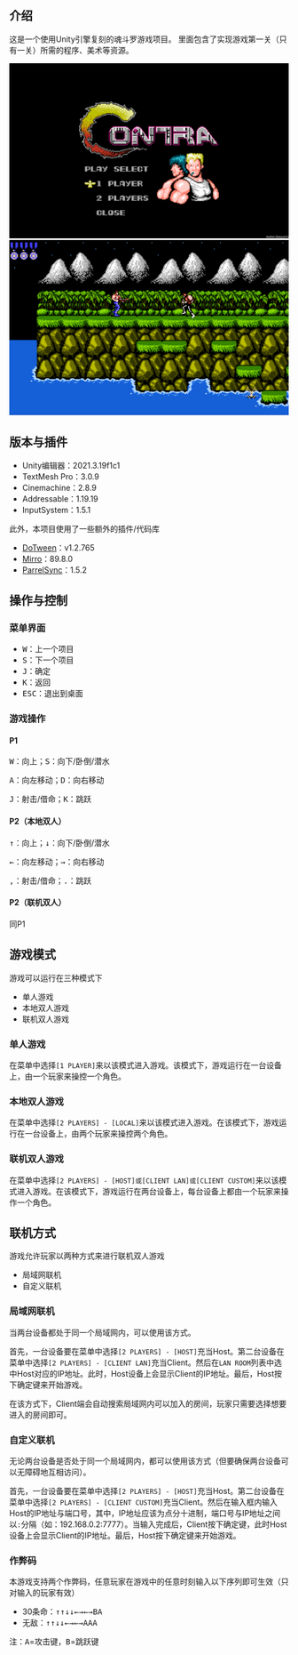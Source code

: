 ## 介绍
这是一个使用Unity引擎复刻的魂斗罗游戏项目。
里面包含了实现游戏第一关（只有一关）所需的程序、美术等资源。

![pic0](pic0.png)
![pic1](pic1.png)

## 版本与插件
* Unity编辑器：2021.3.19f1c1
* TextMesh Pro：3.0.9
* Cinemachine：2.8.9
* Addressable：1.19.19
* InputSystem：1.5.1

此外，本项目使用了一些额外的插件/代码库

* [DoTween](https://github.com/Demigiant/dotween.git)：v1.2.765
* [Mirro](https://github.com/MirrorNetworking/Mirror.git)：89.8.0
* [ParrelSync](https://github.com/VeriorPies/ParrelSync.git)：1.5.2

## 操作与控制
### 菜单界面
* <kbd>W</kbd>：上一个项目
* <kbd>S</kbd>：下一个项目
* <kbd>J</kbd>：确定
* <kbd>K</kbd>：返回
* <kbd>ESC</kbd>：退出到桌面

### 游戏操作
#### P1
<kbd>W</kbd>：向上；<kbd>S</kbd>：向下/卧倒/潜水

<kbd>A</kbd>：向左移动；<kbd>D</kbd>：向右移动

<kbd>J</kbd>：射击/借命；<kbd>K</kbd>：跳跃

#### P2（本地双人）
<kbd>↑</kbd>：向上；<kbd>↓</kbd>：向下/卧倒/潜水

<kbd>←</kbd>：向左移动；<kbd>→</kbd>：向右移动

<kbd>,</kbd>：射击/借命；<kbd>.</kbd>：跳跃

#### P2（联机双人）
同P1

## 游戏模式
游戏可以运行在三种模式下
* 单人游戏
* 本地双人游戏
* 联机双人游戏

### 单人游戏
在菜单中选择`[1 PLAYER]`来以该模式进入游戏。该模式下，游戏运行在一台设备上，由一个玩家来操控一个角色。

### 本地双人游戏
在菜单中选择`[2 PLAYERS] - [LOCAL]`来以该模式进入游戏。在该模式下，游戏运行在一台设备上，由两个玩家来操控两个角色。

### 联机双人游戏
在菜单中选择`[2 PLAYERS] - [HOST]或[CLIENT LAN]或[CLIENT CUSTOM]`来以该模式进入游戏。在该模式下，游戏运行在两台设备上，每台设备上都由一个玩家来操作一个角色。

## 联机方式
游戏允许玩家以两种方式来进行联机双人游戏
* 局域网联机
* 自定义联机

### 局域网联机
当两台设备都处于同一个局域网内，可以使用该方式。

首先，一台设备要在菜单中选择`[2 PLAYERS] - [HOST]`充当Host。第二台设备在菜单中选择`[2 PLAYERS] - [CLIENT LAN]`充当Client。然后在`LAN ROOM`列表中选中Host对应的IP地址。此时，Host设备上会显示Client的IP地址。最后，Host按下确定键来开始游戏。

在该方式下，Client端会自动搜索局域网内可以加入的房间，玩家只需要选择想要进入的房间即可。

### 自定义联机
无论两台设备是否处于同一个局域网内，都可以使用该方式（但要确保两台设备可以无障碍地互相访问）。

首先，一台设备要在菜单中选择`[2 PLAYERS] - [HOST]`充当Host。第二台设备在菜单中选择`[2 PLAYERS] - [CLIENT CUSTOM]`充当Client。然后在输入框内输入Host的IP地址与端口号，其中，IP地址应该为点分十进制，端口号与IP地址之间以`:`分隔（如：192.168.0.2:7777）。当输入完成后，Client按下确定键，此时Host设备上会显示Client的IP地址。最后，Host按下确定键来开始游戏。

### 作弊码
本游戏支持两个作弊码，任意玩家在游戏中的任意时刻输入以下序列即可生效（只对输入的玩家有效）
* 30条命：<kbd>↑</kbd><kbd>↑</kbd><kbd>↓</kbd><kbd>↓</kbd><kbd>←</kbd><kbd>→</kbd><kbd>←</kbd><kbd>→</kbd><kbd>B</kbd><kbd>A</kbd>
* 无敌：<kbd>↑</kbd><kbd>↑</kbd><kbd>↓</kbd><kbd>↓</kbd><kbd>←</kbd><kbd>→</kbd><kbd>←</kbd><kbd>→</kbd><kbd>A</kbd><kbd>A</kbd><kbd>A</kbd>

注：<kbd>A</kbd>=攻击键，<kbd>B</kbd>=跳跃键